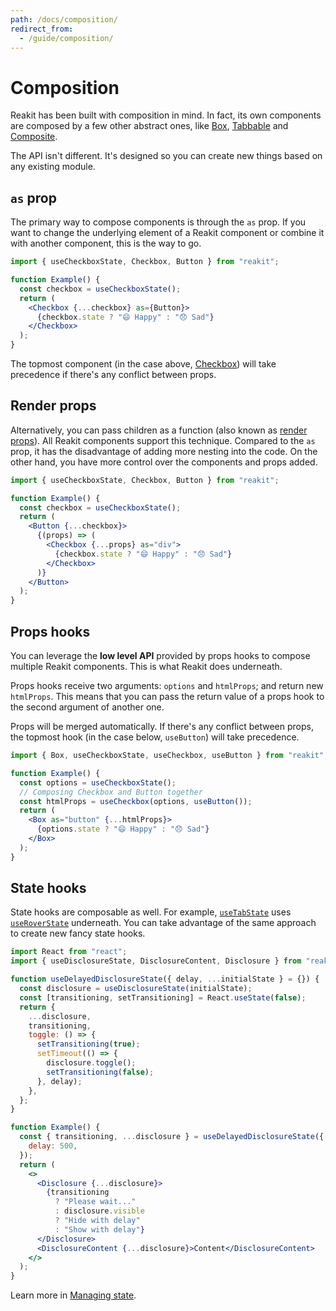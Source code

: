 ```yaml
---
path: /docs/composition/
redirect_from:
  - /guide/composition/
---
```


# Composition

Reakit has been built with composition in mind. In fact, its own components are composed by a few other abstract ones, like [Box](/docs/box/), [Tabbable](/docs/tabbable/) and [Composite](/docs/composite/).

The API isn't different. It's designed so you can create new things based on any existing module.

<carbon-ad></carbon-ad>

## `as` prop

The primary way to compose components is through the `as` prop. If you want to change the underlying element of a Reakit component or combine it with another component, this is the way to go.

```jsx
import { useCheckboxState, Checkbox, Button } from "reakit";

function Example() {
  const checkbox = useCheckboxState();
  return (
    <Checkbox {...checkbox} as={Button}>
      {checkbox.state ? "😄 Happy" : "😞 Sad"}
    </Checkbox>
  );
}
```

The topmost component (in the case above, [Checkbox](/docs/checkbox/)) will take precedence if there's any conflict between props.

## Render props

Alternatively, you can pass children as a function (also known as [render props](https://reactjs.org/docs/render-props.html)). All Reakit components support this technique. Compared to the `as` prop, it has the disadvantage of adding more nesting into the code. On the other hand, you have more control over the components and props added.

```jsx
import { useCheckboxState, Checkbox, Button } from "reakit";

function Example() {
  const checkbox = useCheckboxState();
  return (
    <Button {...checkbox}>
      {(props) => (
        <Checkbox {...props} as="div">
          {checkbox.state ? "😄 Happy" : "😞 Sad"}
        </Checkbox>
      )}
    </Button>
  );
}
```

## Props hooks

You can leverage the **low level API** provided by props hooks to compose multiple Reakit components. This is what Reakit does underneath.

Props hooks receive two arguments: `options` and `htmlProps`; and return new `htmlProps`. This means that you can pass the return value of a props hook to the second argument of another one.

Props will be merged automatically. If there's any conflict between props, the topmost hook (in the case below, `useButton`) will take precedence.

```jsx
import { Box, useCheckboxState, useCheckbox, useButton } from "reakit";

function Example() {
  const options = useCheckboxState();
  // Composing Checkbox and Button together
  const htmlProps = useCheckbox(options, useButton());
  return (
    <Box as="button" {...htmlProps}>
      {options.state ? "😄 Happy" : "😞 Sad"}
    </Box>
  );
}
```

## State hooks

State hooks are composable as well. For example, [`useTabState`](/docs/tab/) uses [`useRoverState`](/docs/rover/) underneath. You can take advantage of the same approach to create new fancy state hooks.

```jsx
import React from "react";
import { useDisclosureState, DisclosureContent, Disclosure } from "reakit";

function useDelayedDisclosureState({ delay, ...initialState } = {}) {
  const disclosure = useDisclosureState(initialState);
  const [transitioning, setTransitioning] = React.useState(false);
  return {
    ...disclosure,
    transitioning,
    toggle: () => {
      setTransitioning(true);
      setTimeout(() => {
        disclosure.toggle();
        setTransitioning(false);
      }, delay);
    },
  };
}

function Example() {
  const { transitioning, ...disclosure } = useDelayedDisclosureState({
    delay: 500,
  });
  return (
    <>
      <Disclosure {...disclosure}>
        {transitioning
          ? "Please wait..."
          : disclosure.visible
          ? "Hide with delay"
          : "Show with delay"}
      </Disclosure>
      <DisclosureContent {...disclosure}>Content</DisclosureContent>
    </>
  );
}
```

Learn more in [Managing state](/docs/managing-state/).
